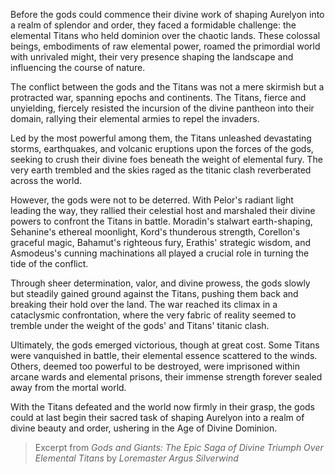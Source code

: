 Before the gods could commence their divine work of shaping Aurelyon into a realm of splendor and order, they faced a formidable challenge: the elemental Titans who held dominion over the chaotic lands. These colossal beings, embodiments of raw elemental power, roamed the primordial world with unrivaled might, their very presence shaping the landscape and influencing the course of nature.

The conflict between the gods and the Titans was not a mere skirmish but a protracted war, spanning epochs and continents. The Titans, fierce and unyielding, fiercely resisted the incursion of the divine pantheon into their domain, rallying their elemental armies to repel the invaders.

Led by the most powerful among them, the Titans unleashed devastating storms, earthquakes, and volcanic eruptions upon the forces of the gods, seeking to crush their divine foes beneath the weight of elemental fury. The very earth trembled and the skies raged as the titanic clash reverberated across the world.

However, the gods were not to be deterred. With Pelor's radiant light leading the way, they rallied their celestial host and marshaled their divine powers to confront the Titans in battle. Moradin's stalwart earth-shaping, Sehanine's ethereal moonlight, Kord's thunderous strength, Corellon's graceful magic, Bahamut's righteous fury, Erathis' strategic wisdom, and Asmodeus's cunning machinations all played a crucial role in turning the tide of the conflict.

Through sheer determination, valor, and divine prowess, the gods slowly but steadily gained ground against the Titans, pushing them back and breaking their hold over the land. The war reached its climax in a cataclysmic confrontation, where the very fabric of reality seemed to tremble under the weight of the gods' and Titans' titanic clash.

Ultimately, the gods emerged victorious, though at great cost. Some Titans were vanquished in battle, their elemental essence scattered to the winds. Others, deemed too powerful to be destroyed, were imprisoned within arcane wards and elemental prisons, their immense strength forever sealed away from the mortal world.

With the Titans defeated and the world now firmly in their grasp, the gods could at last begin their sacred task of shaping Aurelyon into a realm of divine beauty and order, ushering in the Age of Divine Dominion.

> Excerpt from _Gods and Giants: The Epic Saga of Divine Triumph Over Elemental Titans_ by _Loremaster Argus Silverwind_
